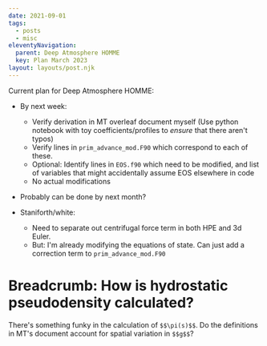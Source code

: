 ```yaml
---
date: 2021-09-01
tags:
  - posts
  - misc
eleventyNavigation:
  parent: Deep Atmosphere HOMME
  key: Plan March 2023
layout: layouts/post.njk
---
```



Current plan for Deep Atmosphere HOMME:

* By next week:
  * Verify derivation in MT overleaf document myself (Use python notebook with toy coefficients/profiles to _ensure_ that there aren't typos)
  * Verify lines in `prim_advance_mod.F90` which correspond to each of these.
  * Optional: Identify lines in `EOS.f90` which need to be modified, and list of variables that might accidentally assume EOS elsewhere in code
  * No actual modifications
* Probably can be done by next month?

* Staniforth/white:
  * Need to separate out centrifugal force term in both HPE and 3d Euler.
  * But: I'm already modifying the equations of state. Can just add a correction term to `prim_advance_mod.F90`



# Breadcrumb: How is hydrostatic pseudodensity calculated?

There's something funky in the calculation of `$$\pi(s)$$`. Do the definitions in MT's document account for spatial variation in `$$g$$`?



